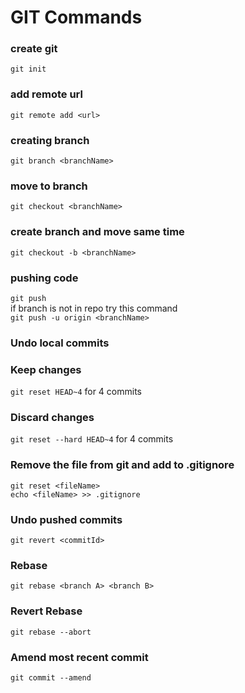 # GIT Commands

### create git 
``` git init ```

### add remote url
``` git remote add <url> ```

### creating branch
``` git branch <branchName> ```

### move to branch
``` git checkout <branchName> ```

### create branch and move same time
``` git checkout -b <branchName> ```
### pushing code
``` git push ```
<br>if branch is not in repo try this command
<br>
``` git push -u origin <branchName> ```


### Undo local commits
### Keep changes
``` git reset HEAD~4 ``` 
for 4 commits
### Discard changes
``` git reset --hard HEAD~4 ``` for 4 commits

### Remove the file from git and add to .gitignore
```
git reset <fileName>
echo <fileName> >> .gitignore
```
### Undo pushed commits
``` git revert <commitId> ```

### Rebase
``` git rebase <branch A> <branch B> ```


### Revert Rebase
``` git rebase --abort ```


### Amend most recent commit
``` git commit --amend ```
